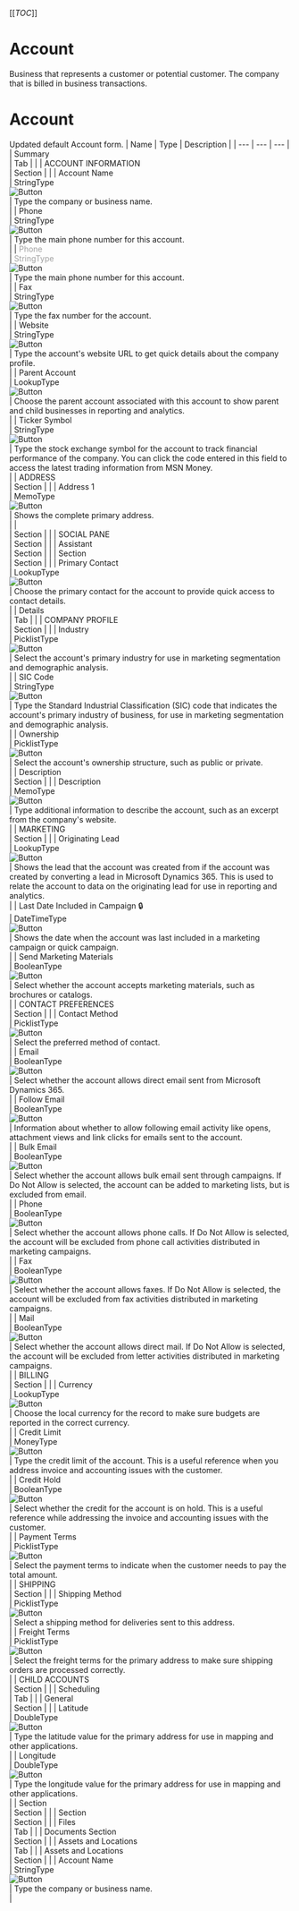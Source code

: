 [[_TOC_]]
# Account
Business that represents a customer or potential customer. The company that is billed in business transactions.
# Account
Updated default Account form.
| Name | Type | Description |
| --- | --- | --- |
| <a id="SUMMARY_TAB">Summary</a><br> | Tab |  |
| <a id="section">ACCOUNT INFORMATION</a><br> | Section |  |
| <a id="name">Account Name</a><br> | StringType<br>![Button](https://img.shields.io/badge/Audited-👁-red)<br> | Type the company or business name.<br> |
| <a id="telephone1">Phone</a><br> | StringType<br>![Button](https://img.shields.io/badge/Audited-👁-red)<br> | Type the main phone number for this account.<br> |
|  <span style="opacity: 0.4;"><a id="telephone1">Phone</a><br></span > |  <span style="opacity: 0.4;">StringType</span ><br>![Button](https://img.shields.io/badge/Audited-👁-red)<br> | Type the main phone number for this account.<br> |
| <a id="fax">Fax</a><br> | StringType<br>![Button](https://img.shields.io/badge/Audited-👁-red)<br> | Type the fax number for the account.<br> |
| <a id="websiteurl">Website</a><br> | StringType<br>![Button](https://img.shields.io/badge/Audited-👁-red)<br> | Type the account's website URL to get quick details about the company profile.<br> |
| <a id="parentaccountid">Parent Account</a><br> | LookupType<br>![Button](https://img.shields.io/badge/Audited-👁-red)<br> | Choose the parent account associated with this account to show parent and child businesses in reporting and analytics.<br> |
| <a id="tickersymbol">Ticker Symbol</a><br> | StringType<br>![Button](https://img.shields.io/badge/Audited-👁-red)<br> | Type the stock exchange symbol for the account to track financial performance of the company. You can click the code entered in this field to access the latest trading information from MSN Money.<br> |
| <a id="section">ADDRESS</a><br> | Section |  |
| <a id="address1_composite">Address 1</a><br> | MemoType<br>![Button](https://img.shields.io/badge/Audited-👁-red)<br> | Shows the complete primary address.<br> |
| <a id="section"></a><br> | Section |  |
| <a id="section">SOCIAL PANE</a><br> | Section |  |
| <a id="section">Assistant</a><br> | Section |  |
| <a id="section">Section</a><br> | Section |  |
| <a id="primarycontactid">Primary Contact</a><br> | LookupType<br>![Button](https://img.shields.io/badge/Audited-👁-red)<br> | Choose the primary contact for the account to provide quick access to contact details.<br> |
| <a id="DETAILS_TAB">Details</a><br> | Tab |  |
| <a id="section">COMPANY PROFILE</a><br> | Section |  |
| <a id="industrycode">Industry</a><br> | PicklistType<br>![Button](https://img.shields.io/badge/Audited-👁-red)<br> | Select the account's primary industry for use in marketing segmentation and demographic analysis.<br> |
| <a id="sic">SIC Code</a><br> | StringType<br>![Button](https://img.shields.io/badge/Audited-👁-red)<br> | Type the Standard Industrial Classification (SIC) code that indicates the account's primary industry of business, for use in marketing segmentation and demographic analysis.<br> |
| <a id="ownershipcode">Ownership</a><br> | PicklistType<br>![Button](https://img.shields.io/badge/Audited-👁-red)<br> | Select the account's ownership structure, such as public or private.<br> |
| <a id="section">Description</a><br> | Section |  |
| <a id="description">Description</a><br> | MemoType<br>![Button](https://img.shields.io/badge/Audited-👁-red)<br> | Type additional information to describe the account, such as an excerpt from the company's website.<br> |
| <a id="section">MARKETING</a><br> | Section |  |
| <a id="originatingleadid">Originating Lead</a><br> | LookupType<br>![Button](https://img.shields.io/badge/Audited-👁-red)<br> | Shows the lead that the account was created from if the account was created by converting a lead in Microsoft Dynamics 365. This is used to relate the account to data on the originating lead for use in reporting and analytics.<br> |
| <a id="lastusedincampaign">Last Date Included in Campaign 🔒</a><br> | DateTimeType<br>![Button](https://img.shields.io/badge/Audited-👁-red)<br> | Shows the date when the account was last included in a marketing campaign or quick campaign.<br> |
| <a id="donotsendmm">Send Marketing Materials</a><br> | BooleanType<br>![Button](https://img.shields.io/badge/Audited-👁-red)<br> | Select whether the account accepts marketing materials, such as brochures or catalogs.<br> |
| <a id="section">CONTACT PREFERENCES</a><br> | Section |  |
| <a id="preferredcontactmethodcode">Contact Method</a><br> | PicklistType<br>![Button](https://img.shields.io/badge/Audited-👁-red)<br> | Select the preferred method of contact.<br> |
| <a id="donotemail">Email</a><br> | BooleanType<br>![Button](https://img.shields.io/badge/Audited-👁-red)<br> | Select whether the account allows direct email sent from Microsoft Dynamics 365.<br> |
| <a id="followemail">Follow Email</a><br> | BooleanType<br>![Button](https://img.shields.io/badge/Audited-👁-red)<br> | Information about whether to allow following email activity like opens, attachment views and link clicks for emails sent to the account.<br> |
| <a id="donotbulkemail">Bulk Email</a><br> | BooleanType<br>![Button](https://img.shields.io/badge/Audited-👁-red)<br> | Select whether the account allows bulk email sent through campaigns. If Do Not Allow is selected, the account can be added to marketing lists, but is excluded from email.<br> |
| <a id="donotphone">Phone</a><br> | BooleanType<br>![Button](https://img.shields.io/badge/Audited-👁-red)<br> | Select whether the account allows phone calls. If Do Not Allow is selected, the account will be excluded from phone call activities distributed in marketing campaigns.<br> |
| <a id="donotfax">Fax</a><br> | BooleanType<br>![Button](https://img.shields.io/badge/Audited-👁-red)<br> | Select whether the account allows faxes. If Do Not Allow is selected, the account will be excluded from fax activities distributed in marketing campaigns.<br> |
| <a id="donotpostalmail">Mail</a><br> | BooleanType<br>![Button](https://img.shields.io/badge/Audited-👁-red)<br> | Select whether the account allows direct mail. If Do Not Allow is selected, the account will be excluded from letter activities distributed in marketing campaigns.<br> |
| <a id="section">BILLING</a><br> | Section |  |
| <a id="transactioncurrencyid">Currency</a><br> | LookupType<br>![Button](https://img.shields.io/badge/Audited-👁-red)<br> | Choose the local currency for the record to make sure budgets are reported in the correct currency.<br> |
| <a id="creditlimit">Credit Limit</a><br> | MoneyType<br>![Button](https://img.shields.io/badge/Audited-👁-red)<br> | Type the credit limit of the account. This is a useful reference when you address invoice and accounting issues with the customer.<br> |
| <a id="creditonhold">Credit Hold</a><br> | BooleanType<br>![Button](https://img.shields.io/badge/Audited-👁-red)<br> | Select whether the credit for the account is on hold. This is a useful reference while addressing the invoice and accounting issues with the customer.<br> |
| <a id="paymenttermscode">Payment Terms</a><br> | PicklistType<br>![Button](https://img.shields.io/badge/Audited-👁-red)<br> | Select the payment terms to indicate when the customer needs to pay the total amount.<br> |
| <a id="section">SHIPPING</a><br> | Section |  |
| <a id="address1_shippingmethodcode">Shipping Method</a><br> | PicklistType<br>![Button](https://img.shields.io/badge/Audited-👁-red)<br> | Select a shipping method for deliveries sent to this address.<br> |
| <a id="address1_freighttermscode">Freight Terms</a><br> | PicklistType<br>![Button](https://img.shields.io/badge/Audited-👁-red)<br> | Select the freight terms for the primary address to make sure shipping orders are processed correctly.<br> |
| <a id="section">CHILD ACCOUNTS</a><br> | Section |  |
| <a id="urstab">Scheduling</a><br> | Tab |  |
| <a id="section">General</a><br> | Section |  |
| <a id="address1_latitude">Latitude</a><br> | DoubleType<br>![Button](https://img.shields.io/badge/Audited-👁-red)<br> | Type the latitude value for the primary address for use in mapping and other applications.<br> |
| <a id="address1_longitude">Longitude</a><br> | DoubleType<br>![Button](https://img.shields.io/badge/Audited-👁-red)<br> | Type the longitude value for the primary address for use in mapping and other applications.<br> |
| <a id="section">Section</a><br> | Section |  |
| <a id="section">Section</a><br> | Section |  |
| <a id="documents_sharepoint">Files</a><br> | Tab |  |
| <a id="section">Documents Section</a><br> | Section |  |
| <a id="AssetsAndLocationsTab">Assets and Locations</a><br> | Tab |  |
| <a id="section">Assets and Locations</a><br> | Section |  |
| <a id="name">Account Name</a><br> | StringType<br>![Button](https://img.shields.io/badge/Audited-👁-red)<br> | Type the company or business name.<br> |

